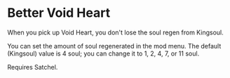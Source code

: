 # Better Void Heart

When you pick up Void Heart, you don't lose the soul regen from Kingsoul.

You can set the amount of soul regenerated in the mod menu. The default (Kingsoul) value is 4 soul; you can change it to 1, 2, 4, 7, or 11 soul.

Requires Satchel.
